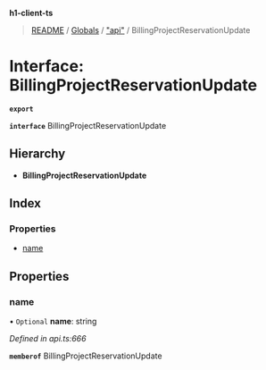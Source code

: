 **h1-client-ts**

> [README](../README.md) / [Globals](../globals.md) / ["api"](../modules/_api_.md) / BillingProjectReservationUpdate

# Interface: BillingProjectReservationUpdate

**`export`** 

**`interface`** BillingProjectReservationUpdate

## Hierarchy

* **BillingProjectReservationUpdate**

## Index

### Properties

* [name](_api_.billingprojectreservationupdate.md#name)

## Properties

### name

• `Optional` **name**: string

*Defined in api.ts:666*

**`memberof`** BillingProjectReservationUpdate
